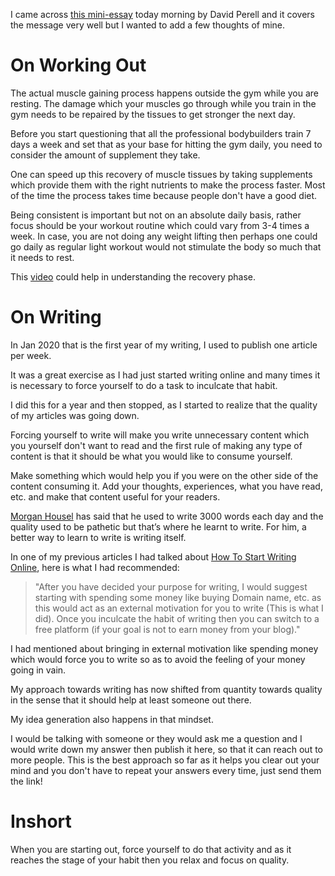 I came across [this mini-essay](https://twitter.com/david_perell/status/1432432425901113347) today morning by David Perell and it covers the message very well but I wanted to add a few thoughts of mine.

# On Working Out

The actual muscle gaining process happens outside the gym while you are resting. The damage which your muscles go through while you train in the gym needs to be repaired by the tissues to get stronger the next day.

Before you start questioning that all the professional bodybuilders train 7 days a week and set that as your base for hitting the gym daily, you need to consider the amount of supplement they take.

One can speed up this recovery of muscle tissues by taking supplements which provide them with the right nutrients to make the process faster. Most of the time the process takes time because people don't have a good diet.

Being consistent is important but not on an absolute daily basis, rather focus should be your workout routine which could vary from 3-4 times a week. In case, you are not doing any weight lifting then perhaps one could go daily as regular light workout would not stimulate the body so much that it needs to rest.

This [video](https://www.youtube.com/watch?v=2tM1LFFxeKg) could help in understanding the recovery phase.

# On Writing

In Jan 2020 that is the first year of my writing, I used to publish one article per week.

It was a great exercise as I had just started writing online and many times it is necessary to force yourself to do a task to inculcate that habit.

I did this for a year and then stopped, as I started to realize that the quality of my articles was going down.

Forcing yourself to write will make you write unnecessary content which you yourself don't want to read and the first rule of making any type of content is that it should be what you would like to consume yourself.

Make something which would help you if you were on the other side of the content consuming it. Add your thoughts, experiences, what you have read, etc. and make that content useful for your readers.

[Morgan Housel](https://twitter.com/badola_arjun/status/1431327925261914112) has said that he used to write 3000 words each day and the quality used to be pathetic but that’s where he learnt to write. For him, a better way to learn to write is writing itself.

In one of my previous articles I had talked about [How To Start Writing Online](http://arjunbadola.blog/How-Do-I-Start-Writing-Online/), here is what I had recommended:

> "After you have decided your purpose for writing, I would suggest starting with spending some money like buying Domain name, etc. as this would act as an external motivation for you to write (This is what I did). Once you inculcate the habit of writing then you can switch to a free platform (if your goal is not to earn money from your blog)."

I had mentioned about bringing in external motivation like spending money which would force you to write so as to avoid the feeling of your money going in vain.

My approach towards writing has now shifted from quantity towards quality in the sense that it should help at least someone out there.

My idea generation also happens in that mindset.

I would be talking with someone or they would ask me a question and I would write down my answer then publish it here, so that it can reach out to more people. This is the best approach so far as it helps you clear out your mind and you don't have to repeat your answers every time, just send them the link!

# Inshort

When you are starting out, force yourself to do that activity and as it reaches the stage of your habit then you relax and focus on quality.
